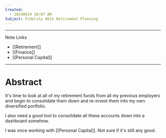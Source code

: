 ```yaml
---
Created:
  - 20240619 10:07 AM
Subject: Fidelity 401k Retirement Planning
---
```

---------------
Note Links
- [[Retirement]] 
- [[Finance]]
- [[Personal Capital]]
------------------
# Abstract
It's time to look at all of my retirement funds from all my previous employers and begin to consolidate them down and re-invest them into my own diversified portfolio.

I also need a good tool to consolidate all these accounts down into a dashboard somehow.

I was once working with [[Personal Capital]]. Not sure if it's still any good.